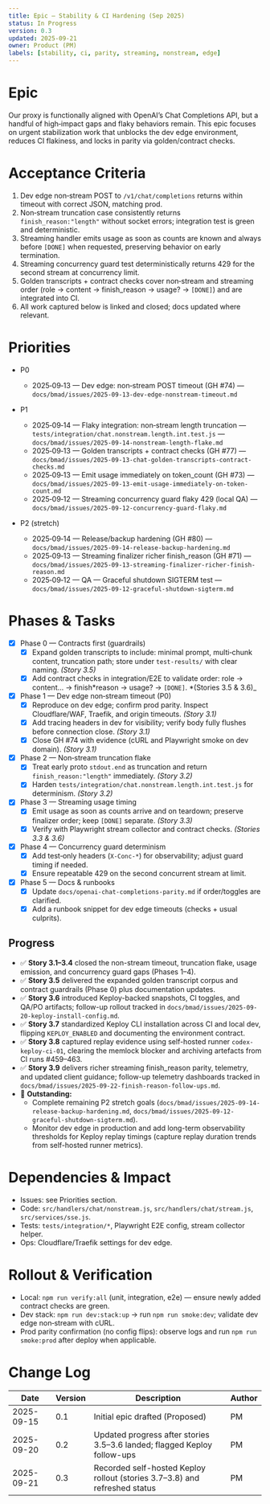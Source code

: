 ```yaml
---
title: Epic — Stability & CI Hardening (Sep 2025)
status: In Progress
version: 0.3
updated: 2025-09-21
owner: Product (PM)
labels: [stability, ci, parity, streaming, nonstream, edge]
---
```


# Epic

Our proxy is functionally aligned with OpenAI’s Chat Completions API, but a handful of high‑impact gaps and flaky behaviors remain. This epic focuses on urgent stabilization work that unblocks the dev edge environment, reduces CI flakiness, and locks in parity via golden/contract checks.

# Acceptance Criteria

1. Dev edge non‑stream POST to `/v1/chat/completions` returns within timeout with correct JSON, matching prod.
2. Non‑stream truncation case consistently returns `finish_reason:"length"` without socket errors; integration test is green and deterministic.
3. Streaming handler emits usage as soon as counts are known and always before `[DONE]` when requested, preserving behavior on early termination.
4. Streaming concurrency guard test deterministically returns 429 for the second stream at concurrency limit.
5. Golden transcripts + contract checks cover non‑stream and streaming order (role → content → finish_reason → usage? → `[DONE]`) and are integrated into CI.
6. All work captured below is linked and closed; docs updated where relevant.

# Priorities

- P0
  - 2025‑09‑13 — Dev edge: non‑stream POST timeout (GH #74) — `docs/bmad/issues/2025-09-13-dev-edge-nonstream-timeout.md`

- P1
  - 2025‑09‑14 — Flaky integration: non‑stream length truncation — `tests/integration/chat.nonstream.length.int.test.js` — `docs/bmad/issues/2025-09-14-nonstream-length-flake.md`
  - 2025‑09‑13 — Golden transcripts + contract checks (GH #77) — `docs/bmad/issues/2025-09-13-chat-golden-transcripts-contract-checks.md`
  - 2025‑09‑13 — Emit usage immediately on token_count (GH #73) — `docs/bmad/issues/2025-09-13-emit-usage-immediately-on-token-count.md`
  - 2025‑09‑12 — Streaming concurrency guard flaky 429 (local QA) — `docs/bmad/issues/2025-09-12-concurrency-guard-flaky.md`

- P2 (stretch)
  - 2025‑09‑14 — Release/backup hardening (GH #80) — `docs/bmad/issues/2025-09-14-release-backup-hardening.md`
  - 2025‑09‑13 — Streaming finalizer richer finish_reason (GH #71) — `docs/bmad/issues/2025-09-13-streaming-finalizer-richer-finish-reason.md`
  - 2025‑09‑12 — QA — Graceful shutdown SIGTERM test — `docs/bmad/issues/2025-09-12-graceful-shutdown-sigterm.md`

# Phases & Tasks

- [x] Phase 0 — Contracts first (guardrails)
  - [x] Expand golden transcripts to include: minimal prompt, multi‑chunk content, truncation path; store under `test-results/` with clear naming. _(Story 3.5)_
  - [x] Add contract checks in integration/E2E to validate order: role → content… → finish*reason → usage? → `[DONE]`. *(Stories 3.5 & 3.6)\_

- [x] Phase 1 — Dev edge non‑stream timeout (P0)
  - [x] Reproduce on dev edge; confirm prod parity. Inspect Cloudflare/WAF, Traefik, and origin timeouts. _(Story 3.1)_
  - [x] Add tracing headers in dev for visibility; verify body fully flushes before connection close. _(Story 3.1)_
  - [x] Close GH #74 with evidence (cURL and Playwright smoke on dev domain). _(Story 3.1)_

- [x] Phase 2 — Non‑stream truncation flake
  - [x] Treat early proto `stdout.end` as truncation and return `finish_reason:"length"` immediately. _(Story 3.2)_
  - [x] Harden `tests/integration/chat.nonstream.length.int.test.js` for determinism. _(Story 3.2)_

- [x] Phase 3 — Streaming usage timing
  - [x] Emit usage as soon as counts arrive and on teardown; preserve finalizer order; keep `[DONE]` separate. _(Story 3.3)_
  - [x] Verify with Playwright stream collector and contract checks. _(Stories 3.3 & 3.6)_

- [x] Phase 4 — Concurrency guard determinism
  - [x] Add test‑only headers (`X-Conc-*`) for observability; adjust guard timing if needed.
  - [x] Ensure repeatable 429 on the second concurrent stream at limit.

- [x] Phase 5 — Docs & runbooks
  - [x] Update `docs/openai-chat-completions-parity.md` if order/toggles are clarified.
  - [x] Add a runbook snippet for dev edge timeouts (checks + usual culprits).

## Progress

- ✅ **Story 3.1–3.4** closed the non-stream timeout, truncation flake, usage emission, and concurrency guard gaps (Phases 1–4).
- ✅ **Story 3.5** delivered the expanded golden transcript corpus and contract guardrails (Phase 0) plus documentation updates.
- ✅ **Story 3.6** introduced Keploy-backed snapshots, CI toggles, and QA/PO artifacts; follow-up rollout tracked in `docs/bmad/issues/2025-09-20-keploy-install-config.md`.
- ✅ **Story 3.7** standardized Keploy CLI installation across CI and local dev, flipping `KEPLOY_ENABLED` and documenting the environment contract.
- ✅ **Story 3.8** captured replay evidence using self-hosted runner `codex-keploy-ci-01`, clearing the memlock blocker and archiving artefacts from CI runs #459–463.
- ✅ **Story 3.9** delivers richer streaming finish_reason parity, telemetry, and updated client guidance; follow-up telemetry dashboards tracked in `docs/bmad/issues/2025-09-22-finish-reason-follow-ups.md`.
- 🔄 **Outstanding:**
  - Complete remaining P2 stretch goals (`docs/bmad/issues/2025-09-14-release-backup-hardening.md`, `docs/bmad/issues/2025-09-12-graceful-shutdown-sigterm.md`).
  - Monitor dev edge in production and add long-term observability thresholds for Keploy replay timings (capture replay duration trends from self-hosted runner metrics).

# Dependencies & Impact

- Issues: see Priorities section.
- Code: `src/handlers/chat/nonstream.js`, `src/handlers/chat/stream.js`, `src/services/sse.js`.
- Tests: `tests/integration/*`, Playwright E2E config, stream collector helper.
- Ops: Cloudflare/Traefik settings for dev edge.

# Rollout & Verification

- Local: `npm run verify:all` (unit, integration, e2e) — ensure newly added contract checks are green.
- Dev stack: `npm run dev:stack:up` → run `npm run smoke:dev`; validate dev edge non‑stream with cURL.
- Prod parity confirmation (no config flips): observe logs and run `npm run smoke:prod` after deploy when applicable.

# Change Log

| Date       | Version | Description                                                                | Author |
| ---------- | ------- | -------------------------------------------------------------------------- | ------ |
| 2025-09-15 | 0.1     | Initial epic drafted (Proposed)                                            | PM     |
| 2025-09-20 | 0.2     | Updated progress after stories 3.5–3.6 landed; flagged Keploy follow-ups   | PM     |
| 2025-09-21 | 0.3     | Recorded self-hosted Keploy rollout (stories 3.7–3.8) and refreshed status | PM     |
